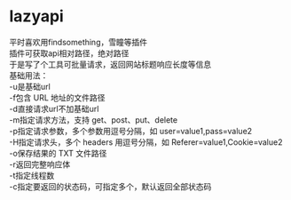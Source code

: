 # lazyapi

平时喜欢用findsomething，雪瞳等插件  
插件可获取api相对路径，绝对路径  
于是写了个工具可批量请求，返回网站标题响应长度等信息  
基础用法：  
-u是基础url  
-f包含 URL 地址的文件路径  
-d直接请求url不加基础url  
-m指定请求方法，支持 get、post、put、delete  
-p指定请求参数，多个参数用逗号分隔，如 user=value1,pass=value2  
-H指定请求头，多个 headers 用逗号分隔，如 Referer=value1,Cookie=value2  
-o保存结果的 TXT 文件路径  
-r返回完整响应体  
-t指定线程数  
-c指定要返回的状态码，可指定多个，默认返回全部状态码  

